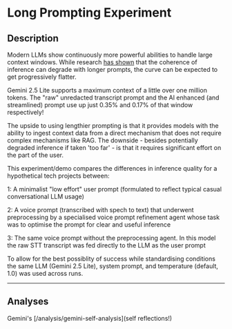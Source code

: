 # Long Prompting Experiment

## Description 

Modern LLMs show continuously more powerful abilities to handle large context windows. While research [has shown](https://ar5iv.labs.arxiv.org/html/2402.14848v1) that the coherence of inference can degrade with longer prompts, the curve can be expected to get progressively flatter. 

Gemini 2.5 Lite supports a maximum context of a little over one million tokens. The "raw" unredacted transcript prompt and the AI enhanced (and streamlined) prompt use up just 0.35% and 0.17% of that window respectively! 

The upside to using lengthier prompting is that it provides models with the ability to ingest context data from a direct mechanism that does not require complex mechanisms like RAG. The downside - besides potentially degraded inference if taken 'too far' - is that it requires significant effort on the part of the user. 

This experiment/demo compares the differences in inference quality for a hypothetical tech projects between:

1: A minimalist "low effort" user prompt (formulated to reflect typical casual conversational LLM usage)

2: A voice prompt (transcribed with spech to text) that underwent preprocessing by a specialised voice prompt refinement agent whose task was to optimise the prompt for clear and useful inference 

3: The same voice prompt without the preprocessing agent. In this model the raw STT transcript was fed directly to the LLM as the user prompt

To allow for the best possiblity of success while standardising conditions the same LLM (Gemini 2.5 Lite), system prompt, and temperature (default, 1.0) was used across runs.

---

## Analyses

Gemini's [/analysis/gemini-self-analysis](self reflections!)

